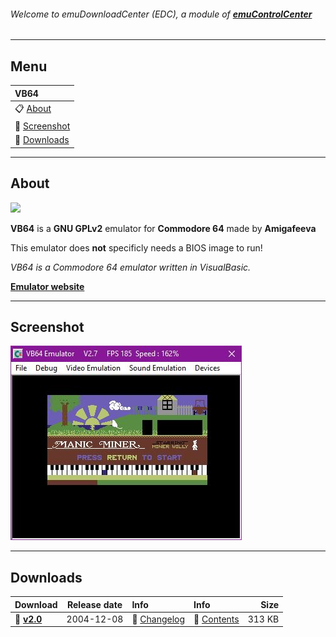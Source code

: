 ###### Welcome to emuDownloadCenter (EDC), a module of [**emuControlCenter**](https://github.com/PhoenixInteractiveNL/emuControlCenter/wiki)
***
## Menu
| **VB64** |
|:---------|
| :clipboard: [About](#about) |
| :sunrise: [Screenshot](#screenshot) |
| :floppy_disk: [Downloads](#downloads) |
***
## About
![](https://github.com/PhoenixInteractiveNL/edc-masterhook/wiki/images_emulator/vb64_logo_200.jpg)

**VB64** is a **GNU GPLv2** emulator for **Commodore 64** made by **Amigafeeva**

This emulator does **not** specificly needs a BIOS image to run!

_VB64 is a Commodore 64 emulator written in VisualBasic._

[**Emulator website**](http://vb64.emuunlim.com/)
***
## Screenshot
![](https://raw.githubusercontent.com/PhoenixInteractiveNL/edc-masterhook/master/downloadhooks/vb64/vb64_screen.jpg)
***
## Downloads
| Download | Release date  | Info       | Info       | Size       |
|:---------|:-------------:|:-----------|:-----------|-----------:|
| :floppy_disk: [**v2.0**](https://github.com/PhoenixInteractiveNL/edc-repo0002/raw/master/vb64/2.0.7z) | 2004-12-08 | :page_facing_up: [Changelog](https://github.com/PhoenixInteractiveNL/edc-repo0002/blob/master/vb64/2.0_changelog.txt) | :mag_right: [Contents](https://github.com/PhoenixInteractiveNL/edc-repo0002/blob/master/vb64/2.0_contents.txt) | 313 KB |
